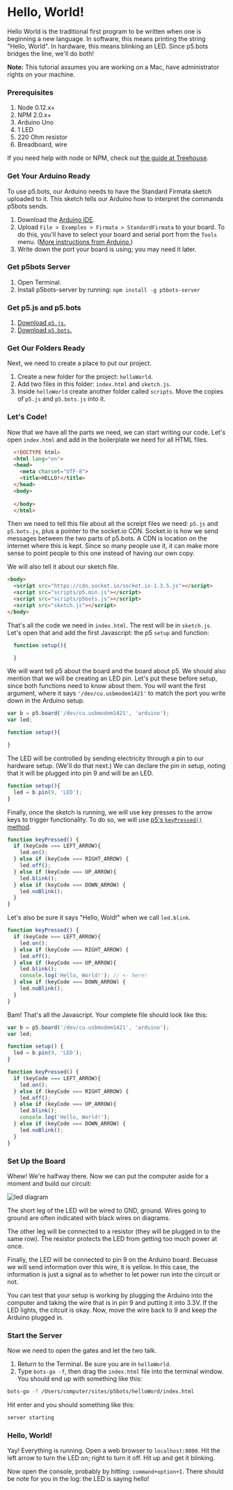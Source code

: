 # Hello, World!

Hello World is the traditional first program to be written when one is beginning a new language. In software, this means printing the string "Hello, World". In hardware, this means blinking an LED. Since p5.bots bridges the line, we'll do both!

**Note:** This tutorial assumes you are working on a Mac, have administrator rights on your machine.

### Prerequisites
1. Node 0.12.x+
2. NPM 2.0.x+
3. Arduino Uno
4. 1 LED
5. 220 Ohm resistor
6. Breadboard, wire

If you need help with node or NPM, check out [the guide at Treehouse](http://blog.teamtreehouse.com/install-node-js-npm-mac).

### Get Your Arduino Ready
To use p5.bots, our Arduino needs to have the Standard Firmata sketch uploaded to it. This sketch tells our Arduino how to interpret the commands p5bots sends.

1. Download the [Arduino IDE](https://www.arduino.cc/en/main/software).
2. Upload `File > Examples > Firmata > StandardFirmata` to your board. To do this, you'll have to select your board and serial port from the `Tools` menu. ([More instructions from Arduino.](https://www.arduino.cc/en/Guide/MacOSX))
3. Write down the port your board is using; you may need it later.

### Get p5bots Server
1. Open Terminal.
2. Install p5bots-server by running: `npm install -g p5bots-server`

### Get p5.js and p5.bots 
1. [Download `p5.js`.](https://github.com/processing/p5.js/releases/download/0.4.8/p5.zip)
2. [Download `p5.bots`.](https://raw.githubusercontent.com/sarahgp/p5bots/master/lib/p5bots.js)

### Get Our Folders Ready
Next, we need to create a place to put our project.

1. Create a new folder for the project: `helloWorld`.
2. Add two files in this folder: `index.html` and `sketch.js`.
3. Inside `helloWorld` create another folder called `scripts`. Move the copies of `p5.js` and `p5.bots.js` into it.

### Let's Code!
Now that we have all the parts we need, we can start writing our code. Let's open `index.html` and add in the boilerplate we need for all HTML files.

```html
  <!DOCTYPE html>
  <html lang="en">
  <head>
    <meta charset="UTF-8">
    <title>HELLO!</title>
  </head>
  <body>
    
  </body>
  </html>
```

Then we need to tell this file about all the screipt files we need: `p5.js` and `p5.bots.js`, plus a pointer to the socket.io CDN. Socket.io is how we send messages between the two parts of p5.bots. A CDN is location on the internet where this is kept. Since so many people use it, it can make more sense to point people to this one instead of having our own copy.

We will also tell it about our sketch file.

```html
<body>
  <script src="https://cdn.socket.io/socket.io-1.3.5.js"></script>
  <script src="scripts/p5.min.js"></script>
  <script src="scripts/p5bots.js"></script>
  <script src="sketch.js"></script>
</body>
```
That's all the code we need in `index.html`. The rest will be in `sketch.js`. Let's open that and add the first Javascript: the p5 `setup` and function:

```js
  function setup(){

  }
```

We will want tell p5 about the board and the board about p5. We should also mention that we will be creating an LED pin. Let's put these before setup, since both functions need to know about them. You will want the first argument, where it says `'/dev/cu.usbmodem1421'` to match the port you write down in the Arduino setup.

```js
var b = p5.board('/dev/cu.usbmodem1421', 'arduino');
var led;

function setup(){

}
```

The LED will be controlled by sending electricity through a pin to our hardware setup. (We'll do that next.) We can declare the pin in setup, noting that it will be plugged into pin 9 and will be an LED.

```js
function setup(){
  led = b.pin(9, 'LED');
}
``` 

Finally, once the sketch is running, we will use key presses to the arrow keys to trigger functionality. To do so, we will use [p5's `keyPressed()` method](http://p5js.org/reference/#/p5/keyPressed).

```js
function keyPressed() {
  if (keyCode === LEFT_ARROW){
    led.on();
  } else if (keyCode === RIGHT_ARROW) {
    led.off();
  } else if (keyCode === UP_ARROW){
    led.blink();
  } else if (keyCode === DOWN_ARROW) {
    led.noBlink();
  }
}
```

Let's also be sure it says "Hello, Wold!" when we call `led.blink`.

```js
function keyPressed() {
  if (keyCode === LEFT_ARROW){
    led.on();
  } else if (keyCode === RIGHT_ARROW) {
    led.off();
  } else if (keyCode === UP_ARROW){
    led.blink();
    console.log('Hello, World!'); // <- here!
  } else if (keyCode === DOWN_ARROW) {
    led.noBlink();
  }
}
```

Bam! That's all the Javascript. Your complete file should look like this:

```js
var b = p5.board('/dev/cu.usbmodem1421', 'arduino');
var led;

function setup() {
  led = b.pin(9, 'LED');
}

function keyPressed() {
  if (keyCode === LEFT_ARROW){
    led.on();
  } else if (keyCode === RIGHT_ARROW) {
    led.off();
  } else if (keyCode === UP_ARROW){
    led.blink();
    console.log('Hello, World!'); 
  } else if (keyCode === DOWN_ARROW) {
    led.noBlink();
  }
}
```

### Set Up the Board
Whew! We're halfway there. Now we can put the computer aside for a moment and build our circuit:

![led diagram](diagrams/led.png)

The short leg of the LED will be wired to GND, ground. Wires going to ground are often indicated with black wires on diagrams.

The other leg will be connected to a resistor (they will be plugged in to the same row). The resistor protects the LED from getting too much power at once.

Finally, the LED will be connected to pin 9 on the Arduino board. Becuase we will send information over this wire, it is yellow. In this case, the information is just a signal as to whether to let power run into the circuit or not.

You can test that your setup is working by plugging the Arduino into the computer and taking the wire that is in pin 9 and putting it into 3.3V. If the LED lights, the citcuit is okay. Now, move the wire back to 9 and keep the Arduino plugged in.

### Start the Server
Now we need to open the gates and let the two talk. 

1. Return to the Terminal. Be sure you are in `helloWorld`.
2. Type `bots-go -f`, then drag the `index.html` file into the terminal window. You should end up with something like this:

```bash
bots-go -f /Users/computer/sites/p5bots/helloWord/index.html
```

Hit enter and you should something like this:

```bash
server starting
```

### Hello, World!
Yay! Everything is running. Open a web browser to `localhost:8000`. Hit the left arrow to turn the LED on; right to turn it off. Hit up and get it blinking.

Now open the console, probably by hitting: `command+option+I`. There should be note for you in the log: the LED is saying hello!